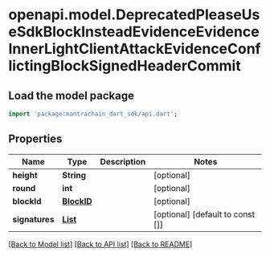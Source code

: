 # openapi.model.DeprecatedPleaseUseSdkBlockInsteadEvidenceEvidenceInnerLightClientAttackEvidenceConflictingBlockSignedHeaderCommit

## Load the model package
```dart
import 'package:mantrachain_dart_sdk/api.dart';
```

## Properties
Name | Type | Description | Notes
------------ | ------------- | ------------- | -------------
**height** | **String** |  | [optional] 
**round** | **int** |  | [optional] 
**blockId** | [**BlockID**](BlockID.md) |  | [optional] 
**signatures** | [**List<DeprecatedPleaseUseSdkBlockInsteadEvidenceEvidenceInnerLightClientAttackEvidenceConflictingBlockSignedHeaderCommitSignaturesInner>**](DeprecatedPleaseUseSdkBlockInsteadEvidenceEvidenceInnerLightClientAttackEvidenceConflictingBlockSignedHeaderCommitSignaturesInner.md) |  | [optional] [default to const []]

[[Back to Model list]](../README.md#documentation-for-models) [[Back to API list]](../README.md#documentation-for-api-endpoints) [[Back to README]](../README.md)


